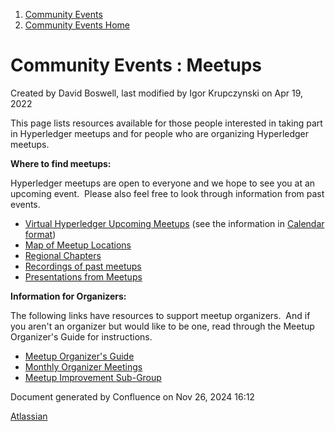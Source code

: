 1. [Community Events](index.html)
2. [Community Events Home](Community-Events-Home_21790731.html)

# Community Events : Meetups

Created by David Boswell, last modified by Igor Krupczynski on Apr 19, 2022

This page lists resources available for those people interested in taking part in Hyperledger meetups and for people who are organizing Hyperledger meetups.

**Where to find meetups:**

Hyperledger meetups are open to everyone and we hope to see you at an upcoming event.  Please also feel free to look through information from past events.

- [Virtual Hyperledger Upcoming Meetups](Virtual-LF-Decentralized-Trust-Meetups_21790799.html) (see the information in [Calendar format](https://lists.hyperledger.org/g/meetups/calendar))
- [Map of Meetup Locations](https://www.meetup.com/pro/Hyperledger/)
- [Regional Chapters](https://lf-hyperledger.atlassian.net/wiki/spaces/CP/pages/17432707/Regional+Chapters)
- [Recordings of past meetups](https://www.youtube.com/watch?v=Fh3rqGYGHAg&list=PL0MZ85B_96CEmmy0C6NF52ZCMNcY1Wryf)
- [Presentations from Meetups](Presentations-for-Meetups_21790911.html)

**Information for Organizers:**

The following links have resources to support meetup organizers.  And if you aren't an organizer but would like to be one, read through the Meetup Organizer's Guide for instructions.

- [Meetup Organizer's Guide](Meetup-Organizer%27s-Guide_21790796.html)
- [Monthly Organizer Meetings](Virtual-LF-Decentralized-Trust-Meetups_21790799.html)
- [Meetup Improvement Sub-Group](Meetup-Improvement-Sub-Group_21790804.html)

Document generated by Confluence on Nov 26, 2024 16:12

[Atlassian](http://www.atlassian.com/)
